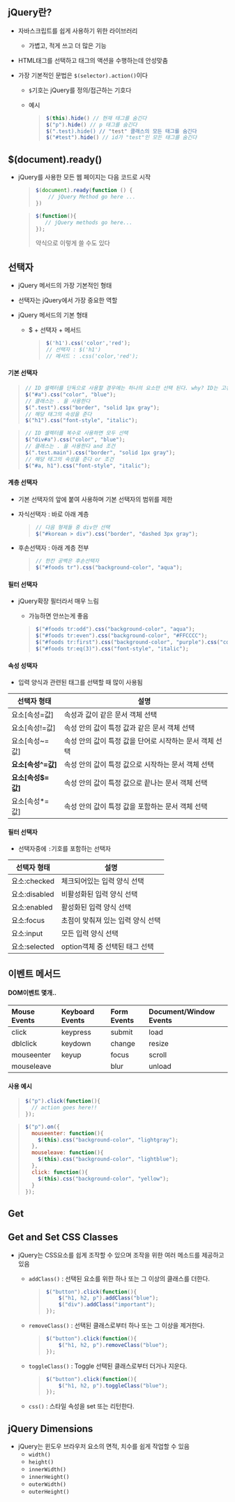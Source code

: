 ## jQuery란?

* 자바스크립트를 쉽게 사용하기 위한 라이브러리

  * 가볍고, 적게 쓰고 더 많은 기능

* HTML태그를 선택하고 태그의 액션을 수행하는데 안성맞춤

* 가장 기본적인 문법은 `$(selector).action()`이다

  * `$`기호는 jQuery를 정의/접근하는 기호다

  * 예시

    > ```javascript
    > $(this).hide() // 현재 태그를 숨긴다
    > $("p").hide() // p 태그를 숨긴다
    > $(".test).hide() // "test" 클래스의 모든 태그를 숨긴다
    > $("#test").hide() // id가 "test"인 모든 태그를 숨긴다
    > ```





## $(document).ready()

* jQuery를 사용한 모든 웹 페이지는 다음 코드로 시작

  > ```javascript
  > $(document).ready(function () {
  > 	// jQuery Method go here ...
  > })
  > ```

  > ```javascript
  > $(function(){
  >    // jQuery methods go here...
  > });
  > ```
  >
  > 약식으로 이렇게 쓸 수도 있다



## 선택자

* jQuery 메서드의 가장 기본적인 형태

* 선택자는 jQuery에서 가장 중요한 역할

* jQuery 메서드의 기본 형태

  - $ + 선택자 + 메서드

    >
    > ```javascript
    > $('h1').css('color','red');
    > // 선택자 : $('h1')
    > // 메서드 : .css('color,'red');
    > ```
    

#### 기본 선택자

> ```javascript
> // ID 셀렉터를 단독으로 사용할 경우에는 하나의 요소만 선택 된다. why? ID는 고유하게 사용하기 때문
> $("#a").css("color", "blue");
> // 클래스는 . 을 사용한다
> $(".test").css("border", "solid 1px gray");
> // 해당 태그의 속성을 준다
> $("h1").css("font-style", "italic");
> ```

> ```javascript
> // ID 셀렉터를 복수로 사용하면 모두 선택
> $("div#a").css("color", "blue");
> // 클래스는 . 을 사용한다 and 조건
> $(".test.main").css("border", "solid 1px gray");
> // 해당 태그의 속성을 준다 or 조건
> $("#a, h1").css("font-style", "italic");
> ```



#### 계층 선택자

* 기본 선택자의 앞에 붙여 사용하며 기본 선택자의 범위를 제한

- 자식선택자 : 바로 아래 계층

  > ```javascript
  > // 다음 형제들 중 div만 선택
  > $("#korean > div").css("border", "dashed 3px gray");
  > ```

- 후손선택자 : 아래 계층 전부

  > ```javascript
  > // 한칸 공백은 후손선택자
  > $("#foods tr").css("background-color", "aqua");
  > ```



#### 필터 선택자

- jQuery확장 필터라서 매우 느림

  - 가능하면 안쓰는게 좋음

  > ```javascript
  > $("#foods tr:odd").css("background-color", "aqua");
  > $("#foods tr:even").css("background-color", "#FFCCCC");
  > $("#foods tr:first").css("background-color", "purple").css("color", "yellow");
  > $("#foods tr:eq(3)").css("font-style", "italic");
  > ```



#### 속성 성택자

* 입력 양식과 관련된 태그를 선택할 때 많이 사용됨

| 선택자 형태        | 설명                                                    |
| ------------------ | ------------------------------------------------------- |
| 요소[속성=값]      | 속성과 값이 같은 문서 객체 선택                         |
| 요소[속성!=값]     | 속성 안의 값이 특정 값과 같은 문서 객체 선택            |
| 요소[속성~=값]     | 속성 안의 값이 특정 값을 단어로 시작하는 문서 객체 선택 |
| **요소[속성^=값]** | 속성 안의 값이 특정 값으로 시작하는 문서 객체 선택      |
| **요소[속성$=값]** | 속성 안의 값이 특정 값으로 끝나는 문서 객체 선택        |
| 요소[속성*=값]     | 속성 안의 값이 특정 값을 포함하는 문서 객체 선택        |



#### 필터 선택자

* 선택자중에 `:`기호를 포함하는 선택자

| 선택자 형태   | 설명                              |
| ------------- | --------------------------------- |
| 요소:checked  | 체크되어있는 입력 양식 선택       |
| 요소:disabled | 비활성화된 입력 양식 선택         |
| 요소:enabled  | 활성화된 입력 양식 선택           |
| 요소:focus    | 초점이 맞춰져 있는 입력 양식 선택 |
| 요소:input    | 모든 입력 양식 선택               |
| 요소:selected | option객체 중 선택된 태그 선택    |




## 이벤트 메서드



#### DOM이벤트 몇개..

| Mouse Events | Keyboard Events | Form Events | Document/Window Events |
| :----------- | :-------------- | :---------- | :--------------------- |
| click        | keypress        | submit      | load                   |
| dblclick     | keydown         | change      | resize                 |
| mouseenter   | keyup           | focus       | scroll                 |
| mouseleave   |                 | blur        | unload                 |



#### 사용 예시

> ```javascript
> $("p").click(function(){
>   // action goes here!!
> });
> ```

> ```javascript
> $("p").on({
>   mouseenter: function(){
>     $(this).css("background-color", "lightgray");
>   },
>   mouseleave: function(){
>     $(this).css("background-color", "lightblue");
>   },
>   click: function(){
>     $(this).css("background-color", "yellow");
>   }
> });
> ```



## Get



## Get and Set CSS Classes

- jQuery는 CSS요소를 쉽게 조작할 수 있으며 조작을 위한 여러 메소드를 제공하고 있음
  - `addClass()` : 선택된 요소를 위한 하나 또는 그 이상의 클래스를 더한다.

    > ```javascript
    > $("button").click(function(){
    >     $("h1, h2, p").addClass("blue");
    >     $("div").addClass("important");
    > });
    > ```

  - `removeClass()` : 선택된 클래스로부터 하나 또는 그 이상을 제거한다. 

    > ```javascript
    > $("button").click(function(){
    >     $("h1, h2, p").removeClass("blue");
    > });
    > ```

  - `toggleClass()` : Toggle 선택된 클래스로부터 더거나 지운다.

    > ```javascript
    > $("button").click(function(){
    >     $("h1, h2, p").toggleClass("blue");
    > });
    > ```

  - `css()` : 스타일 속성을 set 또는 리턴한다. 

    

## jQuery Dimensions

* jQuery는 윈도우 브라우저 요소의 면적, 치수를 쉽게 작업할 수 있음
  * `width()`
  * `height()`
  * `innerWidth()`
  * `innerHeight()`
  * `outerWidth()`
  * `outerHeight()`




